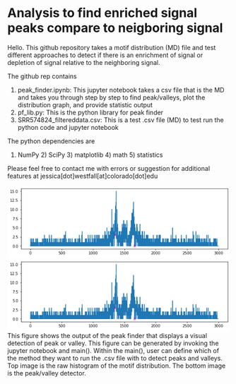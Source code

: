 # Analysis to find enriched signal peaks compare to neigboring signal

Hello. This github repository takes a motif distribution (MD) file and test different approaches to detect if there is an enrichment of signal or depletion of signal relative to the neighboring signal.

The github rep contains

1) peak_finder.ipynb: This jupyter notebook takes a csv file that is the MD and takes you through step by step to find peak/valleys, plot the distribution graph, and provide statistic output
2) pf_lib.py: This is the python library for peak finder
3) SRR574824_filtereddata.csv: This is a test .csv file (MD) to test run the python code and jupyter notebook

The python dependencies are 
1) NumPy  2) SciPy  3) matplotlib  4) math  5) statistics

Please feel free to contact me with errors or suggestion for additional features at jessica[dot]westfall[at]colorado[dot]edu

![peak/valley output histo png image](https://github.com/jessicatwes/peak-finder/blob/main/images/peak_output.png)
![peak/valley output pf png image](https://github.com/jessicatwes/peak-finder/blob/main/images/peak_output.png)
This figure shows the output of the peak finder that displays a visual detection of peak or valley. This figure can be generated by invoking the jupyter notebook and main(). Within the main(), user can define which of the method they want to run the .csv file with to detect peaks and valleys. Top image is the raw histogram of the motif distribution. The bottom image is the peak/valley detector.
